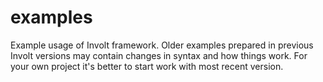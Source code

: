 # examples
Example usage of Involt framework. Older examples prepared in previous Involt versions may contain changes in syntax and how things work. For your own project it's better to start work with most recent version.
